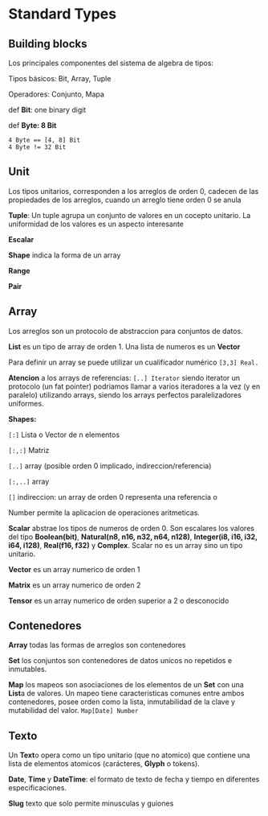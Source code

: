 # Standard Types

## Building blocks

Los principales componentes del sistema de algebra de tipos:

Tipos básicos: Bit, Array, Tuple

Operadores: Conjunto, Mapa




def **Bit**: one binary digit

def **Byte: 8 Bit**

```
4 Byte == [4, 8] Bit
4 Byte != 32 Bit
```


## Unit

Los tipos unitarios, corresponden a los arreglos de orden 0, cadecen de las propiedades de los arreglos, cuando un arreglo tiene orden 0 se anula 

**Tuple**: Un tuple agrupa un conjunto de valores en un cocepto unitario. La uniformidad de los valores es un aspecto interesante

**Escalar**

**Shape** indica la forma de un array

**Range**

**Pair**

## Array

Los arreglos son un protocolo de abstraccion para conjuntos de datos.

**List** es un tipo de array de orden 1. Una lista de numeros es un **Vector**

Para definir un array se puede utilizar un cualificador numérico  `[3,3] Real.`

**Atencion** a los arrays de referencias: `[..] Iterator` siendo iterator un protocolo (un fat pointer) podriamos llamar a varios iteradores a la vez (y en paralelo) utilizando arrays, siendo los arrays perfectos paralelizadores uniformes.

**Shapes:** 

`[:]` Lista o Vector de n elementos

`[:,:]` Matriz

`[..]` array (posible orden 0 implicado, indireccion/referencia)

`[:,..]` array

`[]` indireccion: un array de orden  0 representa una referencia o


Number permite la aplicacion de operaciones aritmeticas.

**Scalar** abstrae los tipos de numeros de orden 0. Son escalares los valores del tipo **Boolean(bit)**, **Natural(n8, n16, n32, n64, n128)**, **Integer(i8, i16, i32, i64, i128)**, **Real(f16, f32)** y **Complex**. Scalar no es un array sino un tipo unitario.

**Vector** es un array numerico de orden 1

**Matrix** es un array numerico de orden 2

**Tensor** es un array numerico de orden superior a 2 o desconocido

## Contenedores

**Array** todas las formas de arreglos son contenedores

**Set** los conjuntos son contenedores de datos unicos no repetidos e inmutables.

**Map** los mapeos son asociaciones de los elementos de un **Set** con una **List**a de valores. Un mapeo tiene caracteristicas comunes entre ambos contenedores, posee orden como la lista, inmutabilidad de la clave y mutabilidad del valor. `Map[Date] Number`

## Texto

Un **Text**o opera como un tipo unitario (que no atomico) que contiene una lista de elementos atomicos (carácteres, **Glyph** o tokens).

**Date**, **Time** y **DateTime**: el formato de texto de fecha y tiempo en diferentes especificaciones.

**Slug** texto que solo permite minusculas y guiones
